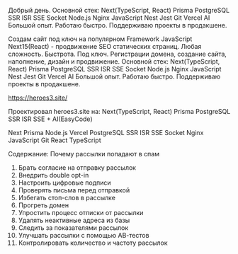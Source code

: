 Добрый день. Основной стек:
Next(TypeScript, React) Prisma PostgreSQL SSR ISR SSE Socket Node.js Nginx JavaScript Nest Jest Git Vercel AI
Большой опыт. Работаю быстро. Поддерживаю проекты в продакшене.

Создам сайт под ключ на популярном Framework JavaScript Next15(React) - продвижение SEO статических страниц.
Любая сложность. Быстрота. Под ключ.
Регистрации домена, создание сайта, наполнение, дизайн и продвижение.
Основной стек:
Next(TypeScript, React) Prisma PostgreSQL SSR ISR SSE Socket Node.js Nginx JavaScript Nest Jest Git Vercel AI
Большой опыт. Работаю быстро. Поддерживаю проекты в продакшене.

https://heroes3.site/

Проектировал heroes3.site на: Next(TypeScript, React) Prisma PostgreSQL SSR ISR SSE + AI(EasyCode) 

Next
Prisma
Node.js
Vercel
PostgreSQL
SSR
ISR
SSE
Socket
Nginx
JavaScript
Git
React
TypeScript


Содержание:
Почему рассылки попадают в спам
1. Брать согласие на отправку рассылок
2. Внедрить double opt-in
3. Настроить цифровые подписи
4. Проверять письма перед отправкой
5. Избегать стоп-слов в рассылке
6. Прогреть домен
7. Упростить процесс отписки от рассылки
8. Удалять неактивные адреса из базы
9. Следить за показателями рассылок
10. Улучшать рассылки с помощью АВ-тестов
11. Контролировать количество и частоту рассылок